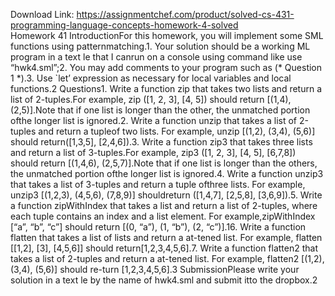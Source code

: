 Download Link: https://assignmentchef.com/product/solved-cs-431-programming-language-concepts-homework-4-solved
<br>
Homework 41 IntroductionFor this homework, you will implement some SML functions using patternmatching.1. Your solution should be a working ML program in a text le that I canrun on a console using command like use “hwk4.sml”;2. You may add comments to your program such as (* Question 1 *).3. Use `let’ expression as necessary for local variables and local functions.2 Questions1. Write a function zip that takes two lists and return a list of 2-tuples.For example, zip ([1, 2, 3], [4, 5]) should return [(1,4), (2,5)].Note that if one list is longer than the other, the unmatched portion ofthe longer list is ignored.2. Write a function unzip that takes a list of 2-tuples and return a tupleof two lists. For example, unzip [(1,2), (3,4), (5,6)] should return([1,3,5], [2,4,6]).3. Write a function zip3 that takes three lists and return a list of 3-tuples.For example, zip3 ([1, 2, 3], [4, 5], [6,7,8]) should return [(1,4,6), (2,5,7)].Note that if one list is longer than the others, the unmatched portion ofthe longer list is ignored.4. Write a function unzip3 that takes a list of 3-tuples and return a tuple ofthree lists. For example, unzip3 [(1,2,3), (4,5,6), (7,8,9)] shouldreturn ([1,4,7], [2,5,8], [3,6,9]).5. Write a function zipWithIndex that takes a list and return a list of 2-tuples, where each tuple contains an index and a list element. For example,zipWithIndex [“a”, “b”, “c”] should return [(0, “a”), (1, “b”), (2, “c”)].16. Write a function flatten that takes a list of lists and return a at-tened list. For example, flatten [[1,2], [3], [4,5,6]] should return[1,2,3,4,5,6].7. Write a function flatten2 that takes a list of 2-tuples and return a at-tened list. For example, flatten2 [(1,2), (3,4), (5,6)] should re-turn [1,2,3,4,5,6].3 SubmissionPlease write your solution in a text le by the name of hwk4.sml and submit itto the dropbox.2